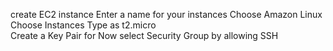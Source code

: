 create EC2 instance
Enter a name for your instances
Choose Amazon Linux
Choose Instances Type as t2.micro	
Create a Key Pair for
Now select Security Group by allowing SSH
